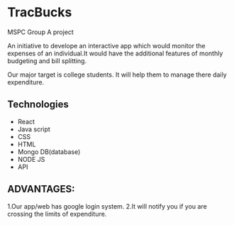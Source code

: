 # TracBucks
MSPC Group A project

An initiative to develope an interactive app which would monitor the expenses of an individual.It would have the additional features of 
monthly budgeting and bill splitting.

Our major target is college students. It will help them to manage there daily expenditure.

## Technologies
- React 
- Java script
- CSS
- HTML 
- Mongo DB(database)
- NODE JS
- API 
## ADVANTAGES:
1.Our app/web has google login system.
2.It will notify you if you are crossing the limits of expenditure.
